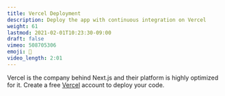 ```yaml
---
title: Vercel Deployment
description: Deploy the app with continuous integration on Vercel
weight: 61
lastmod: 2021-02-01T10:23:30-09:00
draft: false
vimeo: 508705306
emoji: 🚀
video_length: 2:01
---
```


Vercel is the company behind Next.js and their platform is highly optimized for it. Create a free [Vercel](https://vercel.com) account to deploy your code. 